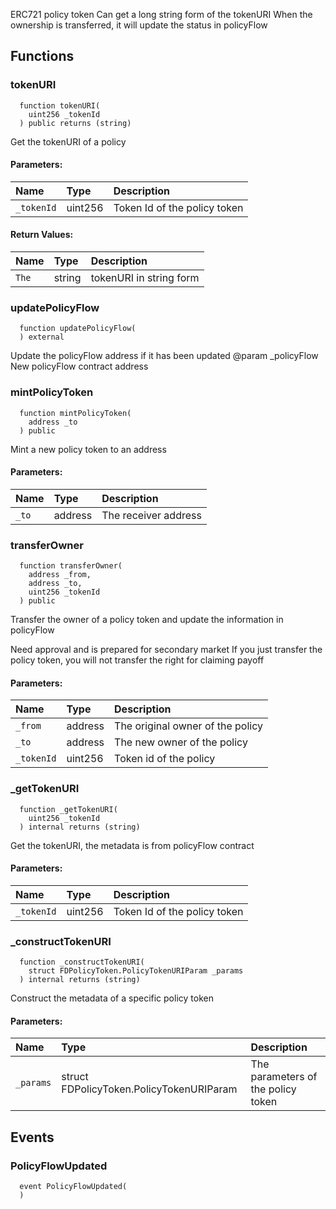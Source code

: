 ERC721 policy token
        Can get a long string form of the tokenURI
        When the ownership is transferred, it will update the status in policyFlow


## Functions
### tokenURI
```solidity
  function tokenURI(
    uint256 _tokenId
  ) public returns (string)
```
Get the tokenURI of a policy


#### Parameters:
| Name | Type | Description                                                          |
| :--- | :--- | :------------------------------------------------------------------- |
|`_tokenId` | uint256 | Token Id of the policy token

#### Return Values:
| Name                           | Type          | Description                                                                  |
| :----------------------------- | :------------ | :--------------------------------------------------------------------------- |
|`The`| string | tokenURI in string form
### updatePolicyFlow
```solidity
  function updatePolicyFlow(
  ) external
```
Update the policyFlow address if it has been updated
       @param _policyFlow New policyFlow contract address



### mintPolicyToken
```solidity
  function mintPolicyToken(
    address _to
  ) public
```
Mint a new policy token to an address


#### Parameters:
| Name | Type | Description                                                          |
| :--- | :--- | :------------------------------------------------------------------- |
|`_to` | address | The receiver address

### transferOwner
```solidity
  function transferOwner(
    address _from,
    address _to,
    uint256 _tokenId
  ) public
```
Transfer the owner of a policy token and update the information in policyFlow

Need approval and is prepared for secondary market
If you just transfer the policy token, you will not transfer the right for claiming payoff

#### Parameters:
| Name | Type | Description                                                          |
| :--- | :--- | :------------------------------------------------------------------- |
|`_from` | address | The original owner of the policy
|`_to` | address | The new owner of the policy
|`_tokenId` | uint256 | Token id of the policy

### _getTokenURI
```solidity
  function _getTokenURI(
    uint256 _tokenId
  ) internal returns (string)
```
Get the tokenURI, the metadata is from policyFlow contract


#### Parameters:
| Name | Type | Description                                                          |
| :--- | :--- | :------------------------------------------------------------------- |
|`_tokenId` | uint256 | Token Id of the policy token

### _constructTokenURI
```solidity
  function _constructTokenURI(
    struct FDPolicyToken.PolicyTokenURIParam _params
  ) internal returns (string)
```
Construct the metadata of a specific policy token


#### Parameters:
| Name | Type | Description                                                          |
| :--- | :--- | :------------------------------------------------------------------- |
|`_params` | struct FDPolicyToken.PolicyTokenURIParam | The parameters of the policy token

## Events
### PolicyFlowUpdated
```solidity
  event PolicyFlowUpdated(
  )
```



